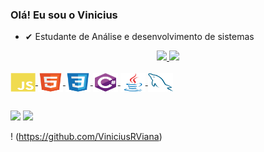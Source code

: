 ### Olá! Eu sou o Vinicius

- ✔ Estudante de Análise e desenvolvimento de sistemas

 <div align="center">
  <a href="https://github.com/ViniciusRViana">
  <img height="180em" src="https://github-readme-stats.vercel.app/api?username=ViniciusRViana&show_icons=true&theme=dracula&include_all_commits=true&count_private=true"/>
  <img height="180em" src="https://github-readme-stats.vercel.app/api/top-langs/?username=ViniciusRViana&layout=compact&langs_count=7&theme=dracula"/>
</div>
  
  <div style="display: inline_block"><br>
  <img align="center" alt="Vinicius-Js" height="30" width="40" src="https://raw.githubusercontent.com/devicons/devicon/master/icons/javascript/javascript-plain.svg">
  <img align="center" alt="Vinicius-HTML" height="30" width="40" src="https://raw.githubusercontent.com/devicons/devicon/master/icons/html5/html5-original.svg">
  <img align="center" alt="Vinicius-CSS" height="30" width="40" src="https://raw.githubusercontent.com/devicons/devicon/master/icons/css3/css3-original.svg">
  <img align="center" alt="Vinicius-Csharp" height="30" width="40" src="https://raw.githubusercontent.com/devicons/devicon/master/icons/csharp/csharp-original.svg">
  <img align="center" alt="Vinicius-Java" height="30" width="40" src="https://raw.githubusercontent.com/devicons/devicon/master/icons/java/java-original.svg">
  <img align="center" alt="Vinicius-MySql" height="30" width="40" src="https://raw.githubusercontent.com/devicons/devicon/master/icons/mysql/mysql-original.svg">
  
</div>
  
##
  
<div> 
  <a href = "mailto:vinicius.rgviana@gmail.com"><img src="https://img.shields.io/badge/-Gmail-%23333?style=for-the-badge&logo=gmail&logoColor=white" target="_blank"></a>
  <a href="https://www.linkedin.com/in/viniciusrviana/" target="_blank"><img src="https://img.shields.io/badge/-LinkedIn-%230077B5?style=for-the-badge&logo=linkedin&logoColor=white" target="_blank"></a> 
 
  ! (https://github.com/ViniciusRViana)
 
</div>  
